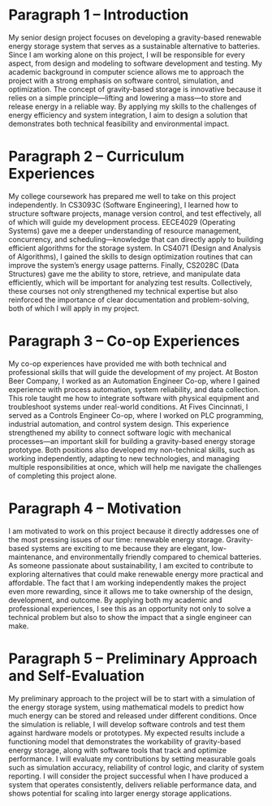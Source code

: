 # Paragraph 1 – Introduction
My senior design project focuses on developing a gravity-based renewable energy storage system that serves as a sustainable alternative to batteries. Since I am working alone on this project, I will be responsible for every aspect, from design and modeling to software development and testing. My academic background in computer science allows me to approach the project with a strong emphasis on software control, simulation, and optimization. The concept of gravity-based storage is innovative because it relies on a simple principle—lifting and lowering a mass—to store and release energy in a reliable way. By applying my skills to the challenges of energy efficiency and system integration, I aim to design a solution that demonstrates both technical feasibility and environmental impact.
# Paragraph 2 – Curriculum Experiences
My college coursework has prepared me well to take on this project independently. In CS3093C (Software Engineering), I learned how to structure software projects, manage version control, and test effectively, all of which will guide my development process. EECE4029 (Operating Systems) gave me a deeper understanding of resource management, concurrency, and scheduling—knowledge that can directly apply to building efficient algorithms for the storage system. In CS4071 (Design and Analysis of Algorithms), I gained the skills to design optimization routines that can improve the system’s energy usage patterns. Finally, CS2028C (Data Structures) gave me the ability to store, retrieve, and manipulate data efficiently, which will be important for analyzing test results. Collectively, these courses not only strengthened my technical expertise but also reinforced the importance of clear documentation and problem-solving, both of which I will apply in my project.
# Paragraph 3 – Co-op Experiences
My co-op experiences have provided me with both technical and professional skills that will guide the development of my project. At Boston Beer Company, I worked as an Automation Engineer Co-op, where I gained experience with process automation, system reliability, and data collection. This role taught me how to integrate software with physical equipment and troubleshoot systems under real-world conditions. At Fives Cincinnati, I served as a Controls Engineer Co-op, where I worked on PLC programming, industrial automation, and control system design. This experience strengthened my ability to connect software logic with mechanical processes—an important skill for building a gravity-based energy storage prototype. Both positions also developed my non-technical skills, such as working independently, adapting to new technologies, and managing multiple responsibilities at once, which will help me navigate the challenges of completing this project alone.
# Paragraph 4 – Motivation
I am motivated to work on this project because it directly addresses one of the most pressing issues of our time: renewable energy storage. Gravity-based systems are exciting to me because they are elegant, low-maintenance, and environmentally friendly compared to chemical batteries. As someone passionate about sustainability, I am excited to contribute to exploring alternatives that could make renewable energy more practical and affordable. The fact that I am working independently makes the project even more rewarding, since it allows me to take ownership of the design, development, and outcome. By applying both my academic and professional experiences, I see this as an opportunity not only to solve a technical problem but also to show the impact that a single engineer can make.
# Paragraph 5 – Preliminary Approach and Self-Evaluation
My preliminary approach to the project will be to start with a simulation of the energy storage system, using mathematical models to predict how much energy can be stored and released under different conditions. Once the simulation is reliable, I will develop software controls and test them against hardware models or prototypes. My expected results include a functioning model that demonstrates the workability of gravity-based energy storage, along with software tools that track and optimize performance. I will evaluate my contributions by setting measurable goals such as simulation accuracy, reliability of control logic, and clarity of system reporting. I will consider the project successful when I have produced a system that operates consistently, delivers reliable performance data, and shows potential for scaling into larger energy storage applications.
